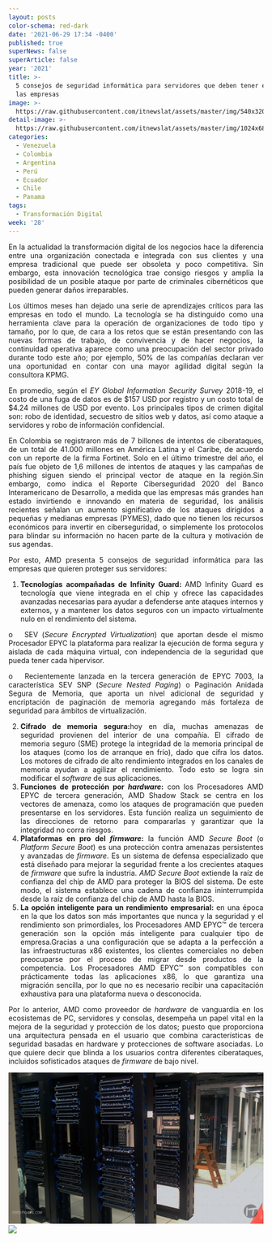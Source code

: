 ```yaml
---
layout: posts
color-schema: red-dark
date: '2021-06-29 17:34 -0400'
published: true
superNews: false
superArticle: false
year: '2021'
title: >-
  5 consejos de seguridad informática para servidores que deben tener en cuenta
  las empresas
image: >-
  https://raw.githubusercontent.com/itnewslat/assets/master/img/540x320/Servidores-p.jpg
detail-image: >-
  https://raw.githubusercontent.com/itnewslat/assets/master/img/1024x680/Servidores-g.jpg
categories:
  - Venezuela
  - Colombia
  - Argentina
  - Perú
  - Ecuador
  - Chile
  - Panama
tags:
  - Transformación Digital
week: '28'
---
```

<p style="text-align: justify;">En la actualidad la transformación digital de los negocios hace la diferencia entre una organización conectada e integrada con sus clientes y una empresa tradicional que puede ser obsoleta y poco competitiva. Sin embargo, esta innovación tecnológica trae consigo riesgos y amplía la posibilidad de un posible ataque por parte de criminales cibernéticos que pueden generar daños irreparables.</p>
<p style="text-align: justify;">Los últimos meses han dejado una serie de aprendizajes críticos para las empresas en todo el mundo. La tecnología se ha distinguido como una herramienta clave para la operación de organizaciones de todo tipo y tamaño, por lo que, de cara a los retos que se están presentando con las nuevas formas de trabajo, de convivencia y de hacer negocios, la continuidad operativa aparece como una preocupación del sector privado durante todo este año; por ejemplo, 50% de las compañías declaran ver una oportunidad en contar con una mayor agilidad digital según la consultora KPMG.</p>
<p style="text-align: justify;">En promedio, según el <em>EY Global Information Security Survey</em> 2018-19, el costo de una fuga de datos es de $157 USD por registro y un costo total de $4.24 millones de USD por evento. Los principales tipos de crimen digital son: robo de identidad, secuestro de sitios web y datos, así como ataque a servidores y robo de información confidencial.</p>
<p style="text-align: justify;">En Colombia se registraron más de 7 billones de intentos de ciberataques, de un total de 41.000 millones en América Latina y el Caribe, de acuerdo con un reporte de la firma Fortinet. Solo en el último trimestre del año, el país fue objeto de 1,6 millones de intentos de ataques y las campañas de phishing siguen siendo el principal vector de ataque en la región.Sin embargo, como indica el Reporte Ciberseguridad 2020 del Banco Interamericano de Desarrollo, a medida que las empresas más grandes han estado invirtiendo e innovando en materia de seguridad, los análisis recientes señalan un aumento significativo de los ataques dirigidos a pequeñas y medianas empresas (PYMES), dado que no tienen los recursos económicos para invertir en ciberseguridad, o simplemente los protocolos para blindar su información no hacen parte de la cultura y motivación de sus agendas.</p>
<p style="text-align: justify;">Por esto, AMD presenta 5 consejos de seguridad informática para las empresas que quieren proteger sus servidores:</p>

<ol style="text-align: justify;">
	<li><strong>Tecnologías acompañadas de Infinity Guard: </strong>AMD Infinity Guard es tecnología que viene integrada en el chip y ofrece las capacidades avanzadas necesarias para ayudar a defenderse ante ataques internos y externos, y a mantener los datos seguros con un impacto virtualmente nulo en el rendimiento del sistema.</li>
</ol>
<p style="text-align: justify;">o   SEV (<em>Secure Encrypted Virtualization</em>) que aportan desde el mismo Procesador EPYC la plataforma para realizar la ejecución de forma segura y aislada de cada máquina virtual, con independencia de la seguridad que pueda tener cada hipervisor.</p>
<p style="text-align: justify;">o   Recientemente lanzada en la tercera generación de EPYC 7003, la característica SEV SNP (<em>Secure Nested Paging</em>) o Paginación Anidada Segura de Memoria, que aporta un nivel adicional de seguridad y encriptación de paginación de memoria agregando más fortaleza de seguridad para ámbitos de virtualización.</p>

<ol style="text-align: justify;" start="2">
	<li><strong>Cifrado de memoria segura:</strong>hoy en día, muchas amenazas de seguridad provienen del interior de una compañía. El cifrado de memoria seguro (SME) protege la integridad de la memoria principal de los ataques (como los de arranque en frío), dado que cifra los datos. Los motores de cifrado de alto rendimiento integrados en los canales de memoria ayudan a agilizar el rendimiento. Todo esto se logra sin modificar el <em>software</em> de sus aplicaciones.</li>
	<li><strong>Funciones de protección por </strong><strong><em>hardware</em></strong><strong>:</strong> con los Procesadores AMD EPYC de tercera generación, AMD Shadow Stack se centra en los vectores de amenaza, como los ataques de programación que pueden presentarse en los servidores. Esta función realiza un seguimiento de las direcciones de retorno para compararlas y garantizar que la integridad no corra riesgos.</li>
	<li><strong>Plataformas en pro del </strong><strong><em>firmware</em></strong><strong>:</strong> la función AMD <em>Secure Boot</em> (o <em>Platform Secure Boot</em>) es una protección contra amenazas persistentes y avanzadas de <em>firmware</em>. Es un sistema de defensa especializado que está diseñado para mejorar la seguridad frente a los crecientes ataques de <em>firmware</em> que sufre la industria. <em>AMD Secure Boot</em> extiende la raíz de confianza del chip de AMD para proteger la BIOS del sistema. De este modo, el sistema establece una cadena de confianza ininterrumpida desde la raíz de confianza del chip de AMD hasta la BIOS.</li>
	<li><strong>La opción inteligente para un rendimiento empresarial: </strong>en una época en la que los datos son más importantes que nunca y la seguridad y el rendimiento son primordiales, los Procesadores AMD EPYC™ de tercera generación son la opción más inteligente para cualquier tipo de empresa.Gracias a una configuración que se adapta a la perfección a las infraestructuras x86 existentes, los clientes comerciales no deben preocuparse por el proceso de migrar desde productos de la competencia. Los Procesadores AMD EPYC™ son compatibles con prácticamente todas las aplicaciones x86, lo que garantiza una migración sencilla, por lo que no es necesario recibir una capacitación exhaustiva para una plataforma nueva o desconocida.</li>
</ol>
<p style="text-align: justify;">Por lo anterior, AMD como proveedor de <em>hardware</em> de vanguardia en los ecosistemas de PC, servidores y consolas, desempeña un papel vital en la mejora de la seguridad y protección de los datos; puesto que proporciona una arquitectura pensada en el usuario que combina características de seguridad basadas en hardware y protecciones de software asociadas. Lo que quiere decir que blinda a los usuarios contra diferentes ciberataques, incluidos sofisticados ataques de <em>firmware</em> de bajo nivel.</p>

![](https://raw.githubusercontent.com/itnewslat/assets/master/img/540x320/Servidores-p.jpg)
<img src="https://tracker.metricool.com/c3po.jpg?hash=56f88a41e39ab42c063cc51676587a04"/>